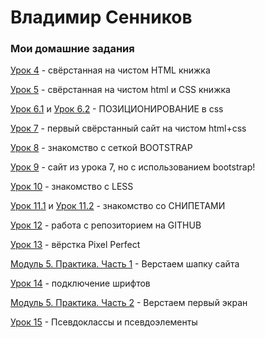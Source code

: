 # Владимир Сенников
### Мои домашние задания

[Урок 4](https://se-vladimir.github.io/Lesson_4/index.html "Описание") - свёрстанная на чистом HTML книжка

[Урок 5](https://se-vladimir.github.io/Lesson_5/index.html "Описание") - свёрстанная на чистом html и CSS книжка

[Урок 6.1](https://se-vladimir.github.io/Lesson_6.1/index.html "Описание") и [Урок 6.2](https://se-vladimir.github.io/Lesson_6.2/index.html "Описание") - ПОЗИЦИОНИРОВАНИЕ в css

[Урок 7](https://se-vladimir.github.io/Lesson_7/src/index.html "Описание") - первый свёрстанный сайт на чистом html+css

[Урок 8](https://se-vladimir.github.io/Lesson_8/src/index.html "Описание") - знакомство с сеткой BOOTSTRAP

[Урок 9](https://se-vladimir.github.io/Lesson_9/src/index.html "Описание") - сайт из урока 7, но с использованием bootstrap!

[Урок 10](https://se-vladimir.github.io/Lesson_10/a527f818f90ad4e9d7a81b83db16317c.less "Описание") - знакомство с LESS

[Урок 11.1](https://se-vladimir.github.io/Lesson_11/Screenshot_1.png "Описание") и [Урок 11.2](https://se-vladimir.github.io/Lesson_11/Screenshot_2.png "Описание") - знакомство со СНИПЕТАМИ

[Урок 12](https://se-vladimir.github.io/Lesson_12/text.txt "Описание") - работа с репозиторием на GITHUB

[Урок 13](https://se-vladimir.github.io/Lesson_13/src/index.html "Описание") - вёрстка Pixel Perfect

[Модуль 5. Практика. Часть 1](https://se-vladimir.github.io/Modul_5_p1/src/index.html "Описание") - Верстаем шапку сайта

[Урок 14](https://se-vladimir.github.io/Lesson_14/index.html "Описание") - подключение шрифтов

[Модуль 5. Практика. Часть 2](https://se-vladimir.github.io/Modul_5_p2/src/index.html "Описание") - Верстаем первый экран

[Урок 15](https://se-vladimir.github.io/Lesson_15/index.html "Описание") - Псевдоклассы и псевдоэлементы
